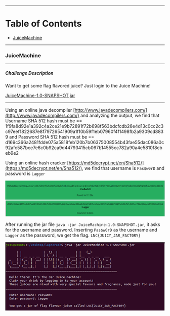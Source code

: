 ***
# Table of Contents
- [JuiceMachine](#JuiceMachine)

***

### JuiceMachine

---

##### Challenge Description

Want to get some flag flavored juice? Just login to the Juice Machine!

[JuiceMachine-1.0-SNAPSHOT.jar](./JuiceMachine/JuiceMachine-1.0-SNAPSHOT.jar)

---

Using an online java decompiler [http://www.javadecompilers.com/](http://www.javadecompilers.com/) and analyzing the output, we find that Username SHA 512 hash must be == 1f9fa8d92e1a392c4a2ce21e9b72891f72b698f563bdcfcdb26e4d13c0cc2c3c97eef1822687e8f79726541909a1f10b59f1eb07960f4f1498fb2a9309cd8839 and Password SHA 512 hash must be ==
d169c366a2481fdde075a5818feb120b7b06375008554b43fae55dac086a0c92afc587bce7e6c0b92ca9d44793415cb067b14555cc782a90a4e5810f8cbeb9e2

Using an online hash cracker [https://md5decrypt.net/en/Sha512/](https://md5decrypt.net/en/Sha512/), we find that username is `Pas$w0rD` and password is `Lagger`

![](./JuiceMachine/password.png)
![](./JuiceMachine/lagger.png)

After running the jar file `java -jar JuiceMachine-1.0-SNAPSHOT.jar`, it asks for the username and password. Inserting `Pas$w0rD` as the username and `Lagger` as the password, we get the flag. `LNC{JU1CY_JAR_FACT0RY}`

![](./JuiceMachine/flag.png)
